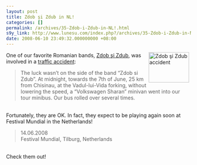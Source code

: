 ```yaml
---
layout: post
title: Zdob şi Zdub in NL!
categories: []
permalink: /archives/35-Zdob-i-Zdub-in-NL!.html
s9y_link: http://www.lunesu.com/index.php?/archives/35-Zdob-i-Zdub-in-NL!.html
date: 2008-06-10 23:49:32.000000000 +08:00
---
```

<!-- s9ymdb:39 --><img class="serendipity_image_right" width="110" height="83" style="float: right; border: 0px; padding-left: 5px; padding-right: 5px;" src="http://www.lunesu.com/uploads/news.134.1.serendipityThumb.jpg" alt="Zdob şi Zdub accident" />One of our favorite Romanian bands, <a href="http://www.zdob-si-zdub.com/" title="Zdob si Zdub">Zdob şi Zdub</a>, was involved in a <a href="http://www.zdob-si-zdub.com/news-info.php?lang=eng&id=134" title="Zdob si Zdub accident">traffic accident</a>:<br />
<blockquote>The luck wasn’t on the side of the band “Zdob si Zdub”. At midnight, towards the 7th of June, 25 km from Chisinau, at the Vadul-lui-Vida forking, without lowering the speed, a “Volkswagen Sharan” minivan went into our tour minibus. Our bus rolled over several times.</blockquote><br />
Fortunately, they are OK. In fact, they expect to be playing again soon at Festival Mundial in the Netherlands!<br />
<blockquote>14.06.2008<br />
Festival Mundial, Tilburg, Netherlands<br />
</blockquote><br />
Check them out!
